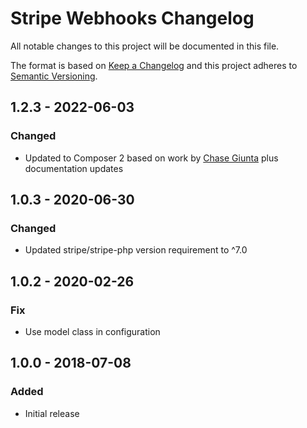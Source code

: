 # Stripe Webhooks Changelog

All notable changes to this project will be documented in this file.

The format is based on [Keep a Changelog](http://keepachangelog.com/) and this project adheres to [Semantic Versioning](http://semver.org/).

## 1.2.3 - 2022-06-03
### Changed
- Updated to Composer 2 based on work by [Chase Giunta](https://github.com/chasegiunta) plus documentation updates

## 1.0.3 - 2020-06-30
### Changed
- Updated stripe/stripe-php version requirement to ^7.0

## 1.0.2 - 2020-02-26
### Fix
- Use model class in configuration

## 1.0.0 - 2018-07-08
### Added
- Initial release
